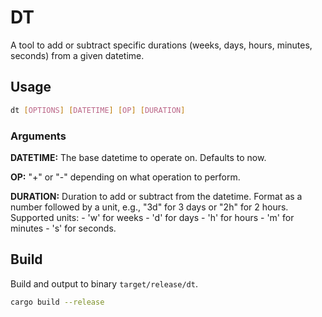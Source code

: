 # DT

A tool to add or subtract specific durations (weeks, days, hours, minutes, seconds) from a given datetime.

## Usage

```sh
dt [OPTIONS] [DATETIME] [OP] [DURATION]
```

### Arguments

**DATETIME:** The base datetime to operate on. Defaults to now.

**OP:** "+" or "-" depending on what operation to perform.

**DURATION:** Duration to add or subtract from the datetime. Format as a number followed by a unit, e.g., "3d" for 3 days or "2h" for 2 hours. Supported units: - 'w' for weeks - 'd' for days - 'h' for hours - 'm' for minutes - 's' for seconds.

## Build

Build and output to binary `target/release/dt`.

```sh
cargo build --release
```

